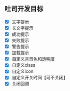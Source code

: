 ## 吐司开发目标
- [X] 文字提示
- [X] 长文字提示
- [X] 成功提示
- [X] 失败提示
- [X] 警告提示
- [X] 加载提示
- [X] 自定义背景色和透明度
- [X] 自定义class
- [X] 自定义icon
- [X] 自定义开关时间【可不关闭】
- [X] 关闭回调
